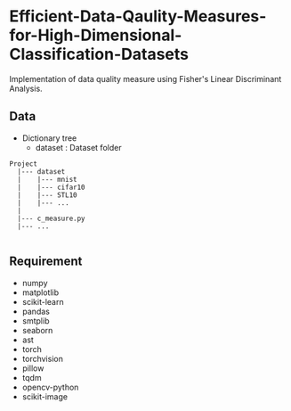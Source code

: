 # Efficient-Data-Qaulity-Measures-for-High-Dimensional-Classification-Datasets
Implementation of data quality measure using Fisher's Linear Discriminant Analysis.

## Data
- Dictionary tree
  - dataset : Dataset folder

```
Project
  |--- dataset
  |    |--- mnist
  |    |--- cifar10
  |    |--- STL10
  |    |--- ...
  |
  |--- c_measure.py
  |--- ...
  
```

## Requirement
- numpy
- matplotlib
- scikit-learn
- pandas
- smtplib
- seaborn
- ast
- torch
- torchvision
- pillow
- tqdm
- opencv-python
- scikit-image
